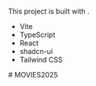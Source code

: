 This project is built with .

- Vite
- TypeScript
- React
- shadcn-ui
- Tailwind CSS

 
#   M O V I E S 2 0 2 5  
 